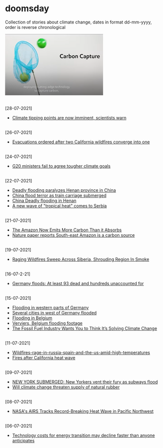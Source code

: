# doomsday
Collection of stories about climate change, dates in format dd-mm-yyyy, order is reverse chronological

<img src="images/oilOilGlugGlug.png" width="320" height="200">

<br>[28-07-2021]
* [Climate tipping points are now imminent, scientists warn](https://www.dw.com/en/climate-tipping-points-are-now-imminent-scientists-warn/a-58665256)

<br>[26-07-2021]
* [Evacuations ordered after two California wildfires converge into one](https://www.reuters.com/world/us/threat-lightning-storms-add-struggle-contain-large-california-fire-2021-07-25/)

<br>[24-07-2021]
* [G20 ministers fail to agree tougher climate goals](https://www.dw.com/en/g20-ministers-fail-to-agree-tougher-climate-goals/a-58620631)

<br>[22-07-2021]
* [Deadly flooding paralyzes Henan province in China](https://www.youtube.com/watch?v=O0qd5UTDa-Q)
* [China flood terror as train carriage submerged](https://www.bbc.com/news/world-asia-china-57920412)
* [China Deadly flooding in Henan](https://www.dw.com/en/china-deadly-flooding-in-henan-in-pictures/g-58584188)
* [A new wave of "tropical heat" comes to Serbia](https://www.b92.net/eng/news/society.php?yyyy=2021&mm=07&dd=22&nav_id=111326)

<br>[21-07-2021]
* [The Amazon Now Emits More Carbon Than it Absorbs](https://time.com/6082313/amazon-carbon-tipping-point/)
* [Nature paper reports South-east Amazon is a carbon source](https://www.nature.com/articles/s41586-021-03629-6)

<br>[19-07-2021]
* [Raging Wildfires Sweep Across Siberia, Shrouding Region In Smoke](https://www.rferl.org/a/russia-wildfires-siberia/31365949.html)

<br>[16-07-2-21]
* [Germany floods: At least 93 dead and hundreds unaccounted for](https://www.bbc.com/news/world-europe-57858829)

<br>[15-07-2021]
* [Flooding in western parts of Germany](https://www.youtube.com/watch?v=H66dq54R9qQ)
* [Several cities in west of Germany flooded](https://www.reddit.com/r/europe/comments/okpxsc/atleast_20_dead_in_flash_floods_in_germany/)
* [Flooding in Belgium](https://www.vrt.be/vrtnws/nl/2021/07/15/liveblog-wateroverlast-donderdag/)
* [Verviers, Belgium flooding footage](https://www.reddit.com/r/europe/comments/okp2ia/apocalypse_in_verviers_this_morning/)
* [The Fossil Fuel Industry Wants You to Think It’s Solving Climate Change](https://www.youtube.com/watch?v=dVHx0_6tNDM)

<br>[11-07-2021]
* [Wildfires-rage-in-russia-spain-and-the-us-amid-high-temperatures](https://www.euronews.com/video/2021/07/10/wildfires-rage-in-russia-spain-and-the-us-amid-high-temperatures)
* [Fires after California heat wave](https://www.youtube.com/watch?v=jPDahkCBP9s)

<br>[09-07-2021]
* [NEW YORK SUBMERGED: New Yorkers vent their fury as subways flood](https://www.youtube.com/watch?v=bi8FEItN6lY)
* [Will climate change threaten supply of natural rubber](https://www.youtube.com/watch?v=p_9XvHBb3nw)

<br>[08-07-2021]
* [NASA's AIRS Tracks Record-Breaking Heat Wave in Pacific Northwest](https://climate.nasa.gov/news/3095/nasas-airs-tracks-record-breaking-heat-wave-in-pacific-northwest/)

<br>[06-07-2021]
* [Technology costs for energy transition may decline faster than anyone anticipates](https://www.pnas.org/content/118/27/e1917165118)
